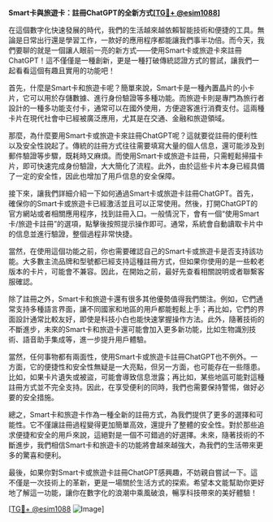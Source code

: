 **Smart卡與旅遊卡：註冊ChatGPT的全新方式[[TG💪+ @esim1088](https://t.me/s/esim1088)]**

在這個數字化快速發展的時代，我們的生活越來越依賴智能技術和便捷的工具。無論是日常出行還是學習工作，一款好的應用程序都能讓我們事半功倍。而今天，我們要聊的就是一個讓人眼前一亮的新方式——使用Smart卡或旅遊卡來註冊ChatGPT！這不僅僅是一種創新，更是一種打破傳統認證方式的嘗試，讓我們一起看看這個有趣且實用的功能吧！

首先，什麼是Smart卡和旅遊卡呢？簡單來說，Smart卡是一種內置晶片的小卡片，它可以用於存儲數據、進行身份驗證等多種功能。而旅遊卡則是專門為旅行者設計的一種多功能支付卡，通常可以在國外使用，方便遊客進行消費支付。這兩種卡片在現代社會中已經被廣泛應用，尤其是在交通、金融和旅遊領域。

那麼，為什麼要用Smart卡或旅遊卡來註冊ChatGPT呢？這就要從註冊的便利性以及安全性說起了。傳統的註冊方式往往需要填寫大量的個人信息，還可能涉及到郵件驗證等步驟，既耗時又麻煩。而使用Smart卡或旅遊卡註冊，只需輕鬆掃描卡片，即可快速完成身份驗證，大大簡化了流程。此外，由於這些卡片本身已經具備了一定的安全性，因此也增加了用戶信息的安全保障。

接下來，讓我們詳細介紹一下如何通過Smart卡或旅遊卡註冊ChatGPT。首先，確保你的Smart卡或旅遊卡已經激活並且可以正常使用。然後，打開ChatGPT的官方網站或者相關應用程序，找到註冊入口。一般情況下，會有一個“使用Smart卡/旅遊卡註冊”的選項，點擊後按照提示操作即可。通常，系統會自動讀取卡片中的信息並進行驗證，整個過程非常快捷。

當然，在使用這個功能之前，你也需要確認自己的Smart卡或旅遊卡是否支持該功能。大多數主流品牌和型號都已經支持這種註冊方式，但如果你使用的是一些較老版本的卡片，可能會不兼容。因此，在開始之前，最好先查看相關說明或者聯繫客服確認。

除了註冊之外，Smart卡和旅遊卡還有很多其他優勢值得我們關注。例如，它們通常支持多種語言界面，讓不同國家和地區的用戶都能輕鬆上手；再比如，它們的界面設計通常比較友好，即使是科技小白也能快速掌握操作方法。此外，隨著技術的不斷進步，未來的Smart卡和旅遊卡還可能會加入更多新功能，比如生物識別技術、語音助手集成等，進一步提升用戶體驗。

當然，任何事物都有兩面性，使用Smart卡或旅遊卡註冊ChatGPT也不例外。一方面，它的便捷性和安全性無疑是一大亮點，但另一方面，也可能存在一些隱患。比如，如果卡片遺失或被盜，可能會導致信息泄露；再比如，某些地區可能對這種註冊方式並不完全支持。因此，在享受便利的同時，我們也需要保持警惕，做好必要的安全措施。

總之，Smart卡和旅遊卡作為一種全新的註冊方式，為我們提供了更多的選擇和可能性。它不僅讓註冊過程變得更加簡單高效，還提升了整體的安全性。對於那些追求便捷和安全的用戶來說，這絕對是一個不可錯過的好選擇。未來，隨著技術的不斷進步，我們相信Smart卡和旅遊卡的功能將會越來越強大，為我們的生活帶來更多的驚喜和便利。

最後，如果你對Smart卡或旅遊卡註冊ChatGPT感興趣，不妨親自嘗試一下。這不僅是一次技術上的革新，更是一場關於生活方式的探索。希望本文能幫助你更好地了解這一功能，讓你在數字化的浪潮中乘風破浪，暢享科技帶來的美好體驗！

[[TG💪+ @esim1088](https://t.me/s/esim1088) ![Image](https://i.postimg.cc/4NQfJmqS/Snipaste-2025-05-13-00-14-12.png)]